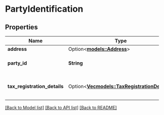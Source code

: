 # PartyIdentification

## Properties

Name | Type | Description | Notes
------------ | ------------- | ------------- | -------------
**address** | Option<[**models::Address**](Address.md)> |  | [optional]
**party_id** | **String** | Assigned identification for the party. | 
**tax_registration_details** | Option<[**Vec<models::TaxRegistrationDetails>**](TaxRegistrationDetails.md)> | Tax registration details of the entity. | [optional]

[[Back to Model list]](../README.md#documentation-for-models) [[Back to API list]](../README.md#documentation-for-api-endpoints) [[Back to README]](../README.md)



